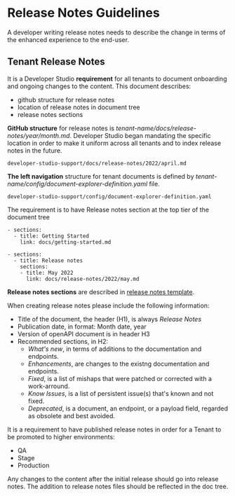 # Release Notes Guidelines

A developer writing release notes needs to describe the change in terms of the enhanced experience to the end-user.


## Tenant Release Notes

It is a Developer Studio **requirement** for all tenants to document onboarding and ongoing changes to the content. This document describes:

  * github structure for release notes
  * location of release notes in document tree
  * release notes sections


**GitHub structure** for release notes is *tenant-name/docs/release-notes/year/month.md*. 
Developer Studio began mandating the specific location in order to make it uniform across all tenants and to index release notes in the future.

    developer-studio-support/docs/release-notes/2022/april.md
  

**The left navigation** structure for tenant documents is defined by *tenant-name/config/document-explorer-definition.yaml* file.

    developer-studio-support/config/document-explorer-definition.yaml


The requirement is to have Release notes section at the top tier of the document tree

    - sections:
      - title: Getting Started
        link: docs/getting-started.md

    - sections:
      - title: Release notes
        sections:
        - title: May 2022
          link: docs/release-notes/2022/may.md

**Release notes sections** are described in [release notes template](./release-notes-template.md).

When creating release notes please include the following information:

  * Title of the document, the header (H1), is always *Release Notes*
  * Publication date, in format: Month date, year
  * Version of openAPI document is in header H3
  * Recommended sections, in H2:
    - *What's new*, in terms of additions to the documentation and endpoints.
    - *Enhancements*, are changes to the existng documentation and endpoints.
    - *Fixed*, is a list of mishaps that were patched or corrected with a work-arround.
    - *Know Issues*, is a list of persistent issue(s) that's known and not fixed.
    - *Deprecated*, is a document, an endpoint, or a payload field, regarded as obsolete and best avoided.

It is a requirement to have published release notes in order for a Tenant to be promoted to higher environments: 

  * QA
  * Stage
  * Production


Any changes to the content after the initial release should go into release notes. 
The addition to release notes files should be reflected in the doc tree.
